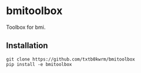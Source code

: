 # bmitoolbox
Toolbox for bmi.

## Installation
```
git clone https://github.com/txtb0kwrm/bmitoolbox
pip install -e bmitoolbox
```
